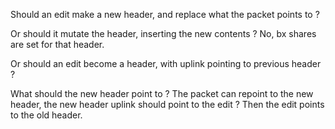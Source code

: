 Should an edit make a new header, and replace what the packet points to ?

Or should it mutate the header, inserting the new contents ? No, bx shares are set for that header.

Or should an edit become a header, with uplink pointing to previous header ?

What should the new header point to ?  The packet can repoint to the new header, the new header uplink should point to the edit ?  Then the edit points to the old header.